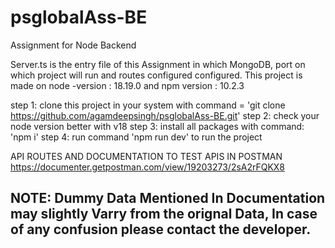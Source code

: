 # psglobalAss-BE
Assignment for Node Backend

Server.ts is the entry file of this Assignment in which MongoDB, port on which project will run and routes configured configured.
This project is made on node -version : 18.19.0 and npm version : 10.2.3

step 1: clone this project in your system with command = 'git clone https://github.com/agamdeepsingh/psglobalAss-BE.git'
step 2: check your node version better with v18
step 3: install all packages with command: 'npm i'
step 4: run command 'npm run dev' to run the project

API ROUTES AND DOCUMENTATION TO TEST APIS IN POSTMAN
https://documenter.getpostman.com/view/19203273/2sA2rFQKX8


## NOTE: Dummy Data Mentioned In Documentation may slightly Varry from the orignal Data, In case of any confusion please contact the developer.